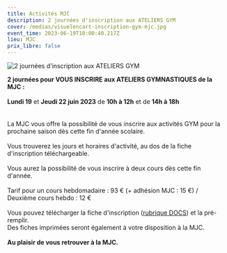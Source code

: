 ```yaml
---
title: Activités MJC
description: 2 journées d'inscription aux ATELIERS GYM
cover: /medias/visuelencart-inscription-gym-mjc.jpg
event_time: 2023-06-19T10:00:40.217Z
lieu: MJC
prix_libre: false
---
```

![2 journées d'inscription aux ATELIERS GYM](/medias/visuelencart-inscription-gym-mjc.jpg "Activités MJC")

**2 journées pour VOUS INSCRIRE aux ATELIERS GYMNASTIQUES de la MJC :**\
\
**Lundi 19** et **Jeudi 22 juin 2023** de **10h à 12h** et de **14h à 18h**\
\
\
La MJC vous offre la possibilité de vous inscrire aux activités GYM pour la prochaine saison dès cette fin d'année scolaire.\
\
Vous trouverez les jours et horaires d'activité, au dos de la fiche d'inscription téléchargeable.\
\
Vous aurez la possibilité de vous inscrire à deux cours dès cette fin d'année.\
\
Tarif pour un cours hebdomadaire : 93 € (+ adhésion MJC : 15 €) / Deuxième cours hebdo : 12 €\
\
Vous pouvez télécharger la fiche d'inscription ([rubrique DOCS](https://www.mjcmorlaix.com/documents/)) et la pré-remplir. \
Des fiches imprimées seront également à votre disposition à la MJC.\
\
**Au plaisir de vous retrouver à la MJC.**